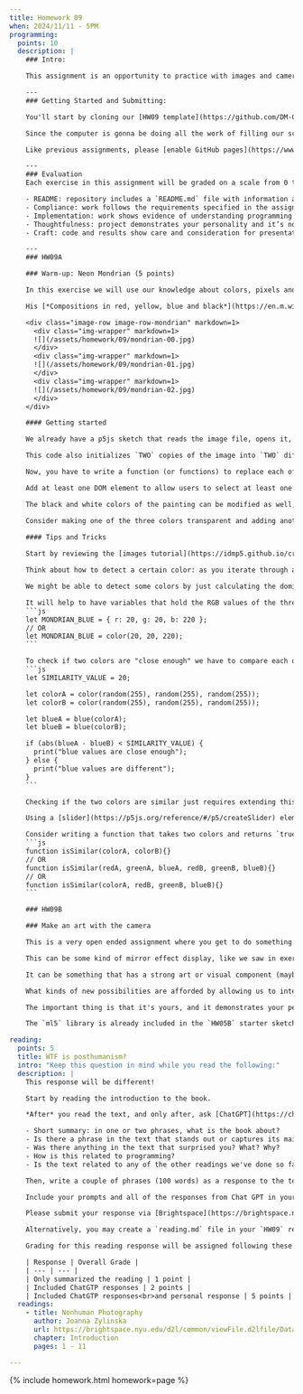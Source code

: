 ```yaml
---
title: Homework 09
when: 2024/11/11 - 5PM
programming:
  points: 10
  description: |
    ### Intro:

    This assignment is an opportunity to practice with images and camera pixel arrays, DOM interactions and libraries.

    ---
    ### Getting Started and Submitting:

    You'll start by cloning our [HW09 template](https://github.com/DM-GY-6063-2024F-B/HW09-template) into a repository called `HW09`. This already has starter code for the two exercises in this homework.

    Since the computer is gonna be doing all the work of filling our screen, please use: `createCanvas(windowWidth, windowHeight)`.

    Like previous assignments, please [enable GitHub pages](https://www.youtube.com/watch?v=DqjPr7auwdY) on your GitHub repos and use [Brightspace](https://brightspace.nyu.edu/d2l/home/407563) to submit GitHub links to your HW09 repository.

    ---
    ### Evaluation
    Each exercise in this assignment will be graded on a scale from 0 to 5, taking the following criteria into account:

    - README: repository includes a `README.md` file with information about the design process.
    - Compliance: work follows the requirements specified in the assignment description.
    - Implementation: work shows evidence of understanding programming concepts and you are fully using them to express your ideas.
    - Thoughtfulness: project demonstrates your personality and it’s not a straightforward re-implementation of someone else’s idea.
    - Craft: code and results show care and consideration for presentation and professionalism, and work doesn’t look like it was rushed.

    ---
    ### HW09A

    ### Warm-up: Neon Mondrian (5 points)

    In this exercise we will use our knowledge about colors, pixels and arrays to remix a painting by [Piet Mondrian](https://en.wikipedia.org/wiki/Piet_Mondrian).

    His [*Compositions in red, yellow, blue and black*](https://en.m.wikipedia.org/wiki/File:Piet_Mondriaan,_1921_-_Composition_en_rouge,_jaune,_bleu_et_noir.jpg) are often mentioned as examples of good color balance and composition, but we're going to use programming to update its colors:

    <div class="image-row image-row-mondrian" markdown=1>
      <div class="img-wrapper" markdown=1>
      ![](/assets/homework/09/mondrian-00.jpg)
      </div>
      <div class="img-wrapper" markdown=1>
      ![](/assets/homework/09/mondrian-01.jpg)
      </div>
      <div class="img-wrapper" markdown=1>
      ![](/assets/homework/09/mondrian-02.jpg)
      </div>
    </div>

    #### Getting started

    We already have a p5js sketch that reads the image file, opens it, resizes it and displays it on the screen, making the image's height be the same as the browser's window height without distorting the image.

    This code also initializes `TWO` copies of the image into `TWO` different variables, so we can manipulate one of them, while keeping the values of the original pixels in the other.

    Now, you have to write a function (or functions) to replace each of the three colors (red, yellow and blue) with something different. The new "colors" can be anything: specific colors, random colors, patterns, another image, etc.

    Add at least one DOM element to allow users to select at least one of the new target colors. This can be a [slider](https://p5js.org/reference/p5/createSlider/) or a [color picker element](https://p5js.org/reference/p5/createColorPicker/), or something else.

    The black and white colors of the painting can be modified as well, but that's not a requirement.

    Consider making one of the three colors transparent and adding another image or pattern "behind" the painting to create a kind of collage.
    
    #### Tips and Tricks

    Start by reviewing the [images tutorial](https://idmp5.github.io/creative-coding/images/) on the IDM tutorials site, and the code from [week 07](https://github.com/DM-GY-6063-2024F-B/wk07) and [week 08](https://github.com/DM-GY-6063-2024F-B/wk08), specially exercises [07.3](https://github.com/DM-GY-6063-2024F-B/WK07/blob/main/3/sketch.js), [07.4](https://github.com/DM-GY-6063-2024F-B/WK07/blob/main/3/sketch.js) and [08.00](https://github.com/DM-GY-6063-2024F-B/WK08/blob/main/00/sketch.js), [08.01](https://github.com/DM-GY-6063-2024F-B/WK08/blob/main/01/sketch.js) and [08.02](https://github.com/DM-GY-6063-2024F-B/WK08/blob/main/02/sketch.js) that talk about manipulating the pixel array and creating filters.

    Think about how to detect a certain color: as you iterate through all of the pixels in an image, what information do we have? What do we check?

    We might be able to detect some colors by just calculating the dominant channel in that pixel, but for other colors, we need some other way to determine if the pixel we are checking is "close enough" to the color we want to detect.

    It will help to have variables that hold the RGB values of the three colors we want to detect. These can be JavaScript objects, or p5js [Color](https://p5js.org/reference/#/p5/color) objects:
    ```js
    let MONDRIAN_BLUE = { r: 20, g: 20, b: 220 };
    // OR
    let MONDRIAN_BLUE = color(20, 20, 220);
    ```

    To check if two colors are "close enough" we have to compare each of their three channels, and if the red, green and blue values are all within some threshold, then we can consider the colors "similar". For example, to see if two random colors have blue values that are "close enough", we could do something like:
    ```js
    let SIMILARITY_VALUE = 20;

    let colorA = color(random(255), random(255), random(255));
    let colorB = color(random(255), random(255), random(255));

    let blueA = blue(colorA);
    let blueB = blue(colorB);

    if (abs(blueA - blueB) < SIMILARITY_VALUE) {
      print("blue values are close enough");
    } else {
      print("blue values are different");
    }
    ```

    Checking if the two colors are similar just requires extending this code to include the `red` and `green` channels as well.

    Using a [slider](https://p5js.org/reference/#/p5/createSlider) element can help fine-tune the `SIMILARITY_VALUE` for the detection algorithm.

    Consider writing a function that takes two colors and returns `true`/`false` based on whether they are similar. This function's arguments could be two `p5.Color` objects, six color channel values, or something in between:
    ```js
    function isSimilar(colorA, colorB){}
    // OR
    function isSimilar(redA, greenA, blueA, redB, greenB, blueB){}
    // OR
    function isSimilar(colorA, redB, greenB, blueB){}
    ```

    ### HW09B

    ### Make an art with the camera

    This is a very open ended assignment where you get to do something creative and exploratory with the camera.

    This can be some kind of mirror effect display, like we saw in exercise [08.10](https://github.com/DM-GY-6063-2024F-B/WK08/blob/main/10/sketch.js) and [08.11](https://github.com/DM-GY-6063-2024F-B/WK08/blob/main/11/sketch.js), or something that uses the `ml5` library, like in [08.12](https://github.com/DM-GY-6063-2024F-B/WK08/blob/main/12/sketch.js).

    It can be something that has a strong art or visual component (maybe create a camera based sketch for one of Yoko Ono's instructions), but this can also be something experimental in the field of non-traditional interfaces.

    What kinds of new possibilities are afforded by allowing us to interact with our computers using our faces, hand motions or common household objects ? Are there new aspects of Interactivity ? Are there possibilities for more inclusive interfaces ?

    The important thing is that it's yours, and it demonstrates your personality and curiosities about interfaces, moving images and/or pixels.

    The `ml5` library is already included in the `HW05B` starter sketch. Take a look at the [documentation](https://ml5js.org/) if you plan on using some kind of ML detection.

reading:
  points: 5
  title: WTF is posthumanism?
  intro: "Keep this question in mind while you read the following:"
  description: |
    This response will be different!

    Start by reading the introduction to the book.

    *After* you read the text, and only after, ask [ChatGPT](https://chat.openai.com/auth/login) to write a 300-word response using prompts that get it to cover these questions:

    - Short summary: in one or two phrases, what is the book about?
    - Is there a phrase in the text that stands out or captures its main idea?
    - Was there anything in the text that surprised you? What? Why?
    - How is this related to programming?
    - Is the text related to any of the other readings we've done so far?

    Then, write a couple of phrases (100 words) as a response to the text generated by chatGPT. Include what you think it got right and what you think it got wrong, or if it exaggerated some ideas, or if it seems like it doesn't have enough knowledge.

    Include your prompts and all of the responses from Chat GPT in your submission, along with your response.

    Please submit your response via [Brightspace](https://brightspace.nyu.edu/d2l/home/407563).

    Alternatively, you may create a `reading.md` file in your `HW09` repo and write your response in markdown. Just make sure to submit a link to the file using [Brightspace](https://brightspace.nyu.edu/d2l/home/407563).

    Grading for this reading response will be assigned following these considerations:

    | Response | Overall Grade |
    | --- | --- |
    | Only summarized the reading | 1 point |
    | Included ChatGTP responses | 2 points |
    | Included ChatGTP responses<br>and personal response | 5 points |
  readings:
    - title: Nonhuman Photography
      author: Joanna Zylinska
      url: https://brightspace.nyu.edu/d2l/common/viewFile.d2lfile/Database/MjcwNzk3NDg/zylinska_nonhuman-photography.pdf?ou=407563
      chapter: Introduction
      pages: 1 - 11

---
```

{% include homework.html homework=page %}
